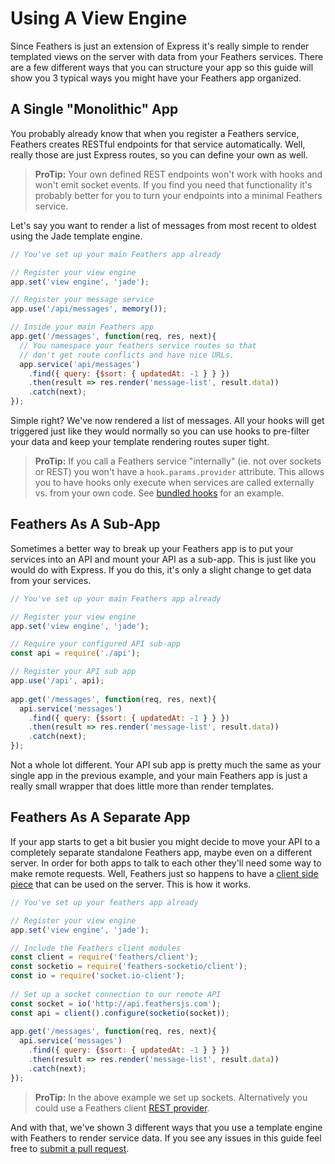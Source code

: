 # Using A View Engine

Since Feathers is just an extension of Express it's really simple to render templated views on the server with data from your Feathers services. There are a few different ways that you can structure your app so this guide will show you 3 typical ways you might have your Feathers app organized.

## A Single "Monolithic" App

You probably already know that when you register a Feathers service, Feathers creates RESTful endpoints for that service automatically. Well, really those are just Express routes, so you can define your own as well.

> **ProTip:** Your own defined REST endpoints won't work with hooks and won't emit socket events. If you find you need that functionality it's probably better for you to turn your endpoints into a minimal Feathers service.

Let's say you want to render a list of messages from most recent to oldest using the Jade template engine.

```js
// You've set up your main Feathers app already

// Register your view engine
app.set('view engine', 'jade');

// Register your message service
app.use('/api/messages', memory());

// Inside your main Feathers app
app.get('/messages', function(req, res, next){
  // You namespace your feathers service routes so that
  // don't get route conflicts and have nice URLs.
  app.service('api/messages')
    .find({ query: {$sort: { updatedAt: -1 } } })
    .then(result => res.render('message-list', result.data))
    .catch(next);
});
```

Simple right? We've now rendered a list of messages. All your hooks will get triggered just like they would normally so you can use hooks to pre-filter your data and keep your template rendering routes super tight.

> **ProTip:** If you call a Feathers service "internally" (ie. not over sockets or REST) you won't have a `hook.params.provider` attribute. This allows you to have hooks only execute when services are called externally vs. from your own code. See [bundled hooks](../../api/hooks-common.md) for an example.

## Feathers As A Sub-App

Sometimes a better way to break up your Feathers app is to put your services into an API and mount your API as a sub-app. This is just like you would do with Express. If you do this, it's only a slight change to get data from your services.

```js
// You've set up your main Feathers app already

// Register your view engine
app.set('view engine', 'jade');

// Require your configured API sub-app
const api = require('./api');

// Register your API sub app
app.use('/api', api);
​
app.get('/messages', function(req, res, next){
  api.service('messages')
    .find({ query: {$sort: { updatedAt: -1 } } })
    .then(result => res.render('message-list', result.data))
    .catch(next);
});
```

Not a whole lot different. Your API sub app is pretty much the same as your single app in the previous example, and your main Feathers app is just a really small wrapper that does little more than render templates.

## Feathers As A Separate App

If your app starts to get a bit busier you might decide to move your API to a completely separate standalone Feathers app, maybe even on a different server. In order for both apps to talk to each other they'll need some way to make remote requests. Well, Feathers just so happens to have a [client side piece](../../api/client.md) that can be used on the server. This is how it works.

```js
// You've set up your feathers app already

// Register your view engine
app.set('view engine', 'jade');

// Include the Feathers client modules
const client = require('feathers/client');
const socketio = require('feathers-socketio/client');
const io = require('socket.io-client');
​
// Set up a socket connection to our remote API
const socket = io('http://api.feathersjs.com');
const api = client().configure(socketio(socket));
​
app.get('/messages', function(req, res, next){
  api.service('messages')
    .find({ query: {$sort: { updatedAt: -1 } } })
    .then(result => res.render('message-list', result.data))
    .catch(next);
});
```

> **ProTip:** In the above example we set up sockets. Alternatively you could use a Feathers client [REST provider](../../api/rest.md).

And with that, we've shown 3 different ways that you use a template engine with Feathers to render service data. If you see any issues in this guide feel free to [submit a pull request](https://github.com/feathersjs/feathers-docs/edit/master/guides/server-side-rendering.md).
